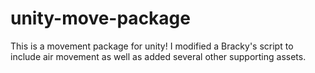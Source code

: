 # unity-move-package
This is a movement package for unity! I modified a Bracky's script to include air movement as well as added several other supporting assets.
